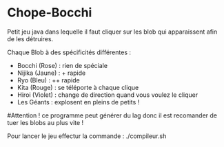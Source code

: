 # Chope-Bocchi
Petit jeu java dans lequelle il faut cliquer sur les blob qui apparaissent afin de les détruires.

Chaque Blob à des spécificités différentes : 
 - Bocchi (Rose) : rien de spéciale
 - Nijika (Jaune) : + rapide
 - Ryo (Bleu) : ++ rapide
 - Kita (Rouge) : se téléporte à chaque clique
 - Hiroi (Violet) : change de direction quand vous voulez le cliquer
 - Les Géants : explosent en pleins de petits !
 
#Attention ! ce programme peut générer du lag donc il est recomander de tuer les blobs au plus vite !

Pour lancer le jeu effectur la commande : 
./compileur.sh
